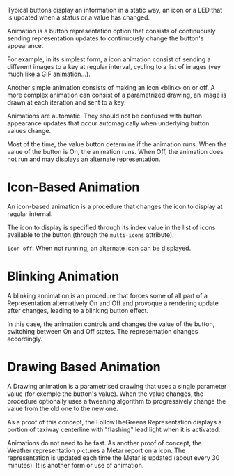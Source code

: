 Typical buttons display an information in a static way, an icon or a LED that is updated when a status or a value has changed.

Animation is a button representation option that consists of continuously sending representation updates to continuously change the button's appearance.

For example, in its simplest form, a icon animation consist of sending a different images to a key at regular interval, cycling to a list of images (vey much like a GIF animation...).

Another simple animation consists of making an icon «blink» on or off. A more complex animation can consist of a parametrized drawing, an image is drawn at each iteration and sent to a key.

Animations are automatic. They should not be confused with button appearance updates that occur automagically when underlying button values change.

Most of the time, the value button determine if the animation runs. When the value of the button is On, the animation runs. When Off, the animation does not run and may displays an alternate representation. 

# Icon-Based Animation

An icon-based animation is a procedure that changes the icon to display at regular internal.

The icon to display is specified through its index value in the list of icons available to the button (through the `multi-icons` attribute).

`icon-off`: When not running, an alternate icon can be displayed.

# Blinking Animation

A blinking annimation is an procedure that forces some of all part of a Representation alternatively On and Off and provoque a rendering update after changes, leading to a blinking button effect.

In this case, the animation controls and changes the value of the button, switching between On and Off states. The representation changes accordingly.

# Drawing Based Animation

A Drawing animation is a parametrised drawing that uses a single parameter value (for exemple the button's value). When the value changes, the procedure optionally uses a tweening algorithm to progressively change the value from the old one to the new one.

As a proof of this concept, the FollowTheGreens Representation displays a portion of taxiway centerline with "flashing" lead light when it is activated.

Animations do not need to be fast. As another proof of concept, the Weather representation pictures a Metar report on a icon. The representation is updated each time the Metar is updated (about every 30 minutes). It is another form or use of animation.